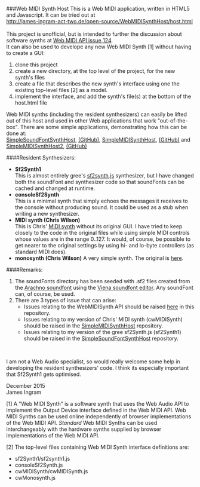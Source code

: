 ###Web MIDI Synth Host
This is a Web MIDI application, written in HTML5 and Javascript. It can be tried out at <br />
http://james-ingram-act-two.de/open-source/WebMIDISynthHost/host.html <br />
<br />
This project is unofficial, but is intended to further the discussion about software synths at [Web MIDI API issue 124](https://github.com/WebAudio/web-midi-api/issues/124).<br />
It can also be used to develope any new Web MIDI Synth [1] without having to create a GUI:

1. clone this project
2. create a new directory, at the top level of the project, for the new synth's files
3. create a file that describes the new synth's interface using one the existing top-level files [2] as a model.
4. implement the interface, and add the synth's file(s) at the bottom of the host.html file

Web MIDI synths (including the resident synthesizers) can easily be lifted out of this host and used in other Web applications that work "out-of-the-box". There are some simple applications, demonstrating how this can be done at:<br /> [SimpleSoundFontSynthHost](https://github.com/notator/SimpleSoundFontSynthHost),  [(GitHub)](https://github.com/notator/SimpleSoundFontSynthHost),
[SimpleMIDISynthHost](http://james-ingram-act-two.de/open-source/SimpleMIDISynthHost/host.html),
[(GitHub)](https://github.com/notator/SimpleMIDISynthHost) and
[SimpleMIDISynthHost2](http://james-ingram-act-two.de/open-source/SimpleMIDISynthHost2/host.html),
[(GitHub)](https://github.com/notator/SimpleMIDISynthHost2)<br />

####Resident Synthesizers:
* **Sf2Synth1**<br />
This is almost entirely gree's [sf2synth.js](https://github.com/gree/sf2synth.js) synthesizer, but I have changed both the soundFont and synthesizer code so that soundFonts can be cached and changed at runtime.
* **consoleSf2Synth**<br />
This is a minimal synth that simply echoes the messages it receives to the console without producing sound.
It could be used as a stub when writing a new synthesizer.
* **MIDI synth (Chris Wilson)**<br />
This is Chris' [MIDI synth](https://webaudiodemos.appspot.com/midi-synth/index.html) without its original GUI. I have tried to keep closely to the code in the original files while using simple MIDI controls whose values are in the range 0..127. It would, of course, be possible to get nearer to the original settings by using hi- and lo-byte controllers (as standard MIDI does).
* **monosynth (Chris Wilson)** A very simple synth. The original is [here](https://github.com/cwilso/monosynth).<br />

####Remarks:
 1. The soundFonts directory has been seeded with .sf2 files created from the [Arachno soundfont](http://www.arachnosoft.com/main/soundfont.php) using the [Viena soundfont editor](http://www.synthfont.com/index.html). Any soundFont can, of course, be used.<br />
 2. There are 3 types of issue that can arise:
    * Issues relating to the WebMIDISynth API should be raised [here](https://github.com/notator/WebMIDISynthHost/issues) in this repository.
    * Issues relating to my version of Chris' MIDI synth (cwMIDISynth) should be raised in the [SimpleMIDISynthHost](https://github.com/notator/SimpleMIDISynthHost/issues) repository.
    * Issues relating to my version of the gree sf2Synth.js (sf2Synth1) should be raised in the [SimpleSoundFontSynthHost](https://github.com/notator/SimpleSoundFontSynthHost/issues) repository.
<br />

I am not a Web Audio specialist, so would really welcome some help in developing the resident synthesizers' code. I think its especially important that Sf2Synth1 gets optimised.<br />

December 2015<br />
James Ingram

[1] A "Web MIDI Synth" is a software synth that uses the Web Audio API to implement the Output Device interface defined in the Web MIDI API. Web MIDI Synths can be used online independently of browser implementations of the Web MIDI API. *Standard* Web MIDI Synths can be used interchangeably with the hardware synths supplied by browser implementations of the Web MIDI API.<br />

[2] The top-level files containing Web MIDI Synth interface definitions are:
* sf2Synth1/sf2synth1.js
* consoleSf2Synth.js
* cwMIDISynth/cwMIDISynth.js
* cwMonosynth.js



